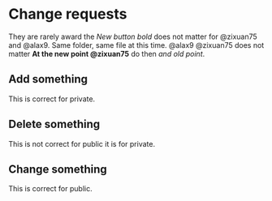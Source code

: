 # Change requests
They are rarely award the *New button bold* does not matter for @zixuan75 and @alax9. Same folder, same file at this time. @alax9 @zixuan75 does not matter **At the new point @zixuan75** do then *and old point*.
## Add something
This is correct for private.
## Delete something
This is not correct for public it is for private.
## Change something
This is correct for public.
